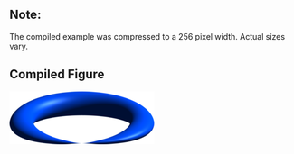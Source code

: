 Note:
-----

The compiled example was compressed to a 256
pixel width. Actual sizes vary.

Compiled Figure
---------------
![Example](Squished_Torus.png)
